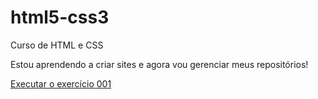 # html5-css3
 Curso de HTML e CSS

 Estou aprendendo a criar sites e agora vou gerenciar meus repositórios!

 <a href= " https://rdg14.github.io/html5-css3/Exercícios/ex001/">Executar o exercício 001</a>
